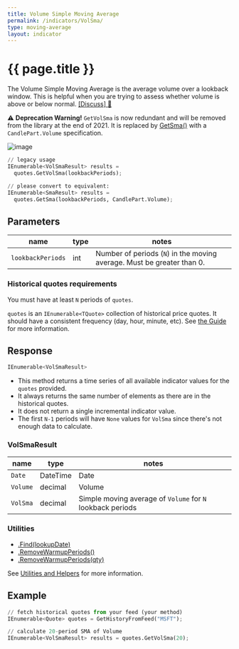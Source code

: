 ```yaml
---
title: Volume Simple Moving Average
permalink: /indicators/VolSma/
type: moving-average
layout: indicator
---
```


# {{ page.title }}

The Volume Simple Moving Average is the average volume over a lookback window.  This is helpful when you are trying to assess whether volume is above or below normal.
[[Discuss] :speech_balloon:]({{site.github.base_repository_url}}/discussions/230 "Community discussion about this indicator")

:warning: **Deprecation Warning!** `GetVolSma` is now redundant and will be removed from the library at the end of 2021.  It is replaced by [GetSma()](../Sma/#content) with a `CandlePart.Volume` specification.

![image]({{site.charturl}}/VolSma.png)

```python
// legacy usage
IEnumerable<VolSmaResult> results =
  quotes.GetVolSma(lookbackPeriods);

// please convert to equivalent:
IEnumerable<SmaResult> results =
  quotes.GetSma(lookbackPeriods, CandlePart.Volume);
```

## Parameters

| name | type | notes
| -- |-- |--
| `lookbackPeriods` | int | Number of periods (`N`) in the moving average.  Must be greater than 0.

### Historical quotes requirements

You must have at least `N` periods of `quotes`.

`quotes` is an `IEnumerable<TQuote>` collection of historical price quotes.  It should have a consistent frequency (day, hour, minute, etc).  See [the Guide]({{site.baseurl}}/guide/#historical-quotes) for more information.

## Response

```python
IEnumerable<VolSmaResult>
```

- This method returns a time series of all available indicator values for the `quotes` provided.
- It always returns the same number of elements as there are in the historical quotes.
- It does not return a single incremental indicator value.
- The first `N-1` periods will have `None` values for `VolSma` since there's not enough data to calculate.

### VolSmaResult

| name | type | notes
| -- |-- |--
| `Date` | DateTime | Date
| `Volume` | decimal | Volume
| `VolSma` | decimal | Simple moving average of `Volume` for `N` lookback periods

### Utilities

- [.Find(lookupDate)]({{site.baseurl}}/utilities#find-indicator-result-by-date)
- [.RemoveWarmupPeriods()]({{site.baseurl}}/utilities#remove-warmup-periods)
- [.RemoveWarmupPeriods(qty)]({{site.baseurl}}/utilities#remove-warmup-periods)

See [Utilities and Helpers]({{site.baseurl}}/utilities#utilities-for-indicator-results) for more information.

## Example

```python
// fetch historical quotes from your feed (your method)
IEnumerable<Quote> quotes = GetHistoryFromFeed("MSFT");

// calculate 20-period SMA of Volume
IEnumerable<VolSmaResult> results = quotes.GetVolSma(20);
```
